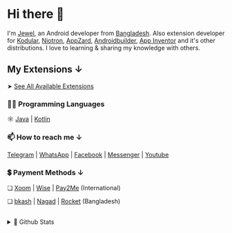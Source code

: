 # Hi there 👋

I'm <a href="https://fb.com/jewelshkjony">Jewel</a>, an Android developer from <a href="https://www.google.com/maps/d/viewer?mid=1uqIMEpQ95Gk-80-q9CMiU-qtjuw&hl=en_US&ll=22.71941324417571%2C91.59988509969561&z=7">Bangladesh</a>. Also extension developer for <a href="https://www.kodular.io/">Kodular</a>, <a href="https://niotron.com/">Niotron</a>, <a href="https://appzard.com/">AppZard</a>, <a href="https://androidbuilder.in/">Androidbuilder</a>, <a href="https://appinventor.mit.edu/">App Inventor</a> and it's other distributions. I love to learning & sharing my knowledge with others.

## My Extensions ↓

➤ <a href="https://github.com/jewelshkjony?tab=repositories">See All Available Extensions</a>

### 👨‍💻 Programming Languages
☼ <a href="https://en.m.wikipedia.org/wiki/Java_(programming_language)">Java</a> | <a href="https://en.m.wikipedia.org/wiki/Kotlin_(programming_language)">Kotlin</a>

### 📫 How to reach me ↓

<a href="https://t.me/jewelshkjony">Telegram</a> | <a href="https://wa.me/8801775668913">WhatsApp</a> | <a href="https://fb.com/jewelshkjony">Facebook</a> | <a href="https://m.me/jewelshkjony">Messenger</a> | <a href="https://m.youtube.com/c/JewelShikderJony?sub_confirmation=1">Youtube</a>

### 💲 Payment Methods ↓

❏ <a href="https://www.xoom.com/bangladesh/send-money">Xoom</a> | <a href="https://wise.com/">Wise</a> | <a href="https://play.google.com/store/apps/details?id=com.jewelshkjony.pay2me">Pay2Me</a> (International)

❏ <a href="https://bka.sh/next?c=signup&uuid=C1CC9JVT1">bkash</a> | <a href="https://play.google.com/store/apps/details?id=com.konasl.nagad">Nagad</a> | <a href="https://play.google.com/store/apps/details?id=com.dbbl.mbs.apps.main">Rocket</a> (Bangladesh)

<br>

<details>
<summary> 🥇 Github Stats</summary>
<br>
<p align=left> <img src="https://komarev.com/ghpvc?username=jewelshkjony" alt="jewelshkjony" /> </p>

[![Top Langs](https://github-readme-stats.vercel.app/api/top-langs/?username=jewelshkjony&layout=compact)](https://github.com/jewelshkjony?tab=repositories)

![Github stats](https://github-readme-stats.vercel.app/api?username=jewelshkjony&show_icons=true&include_all_commits=true)
</details>
